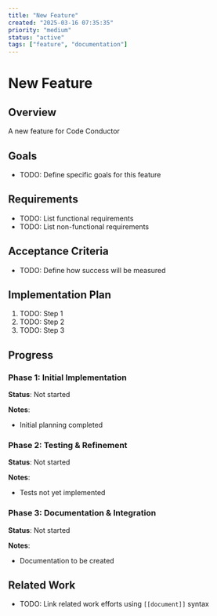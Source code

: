 ```yaml
---
title: "New Feature"
created: "2025-03-16 07:35:35"
priority: "medium"
status: "active"
tags: ["feature", "documentation"]
---
```


# New Feature

## Overview

A new feature for Code Conductor

## Goals

- TODO: Define specific goals for this feature

## Requirements

- TODO: List functional requirements
- TODO: List non-functional requirements

## Acceptance Criteria

- TODO: Define how success will be measured

## Implementation Plan

1. TODO: Step 1
2. TODO: Step 2
3. TODO: Step 3

## Progress

### Phase 1: Initial Implementation

**Status**: Not started

**Notes**:
- Initial planning completed

### Phase 2: Testing & Refinement

**Status**: Not started

**Notes**:
- Tests not yet implemented

### Phase 3: Documentation & Integration

**Status**: Not started

**Notes**:
- Documentation to be created

## Related Work

- TODO: Link related work efforts using `[[document]]` syntax
